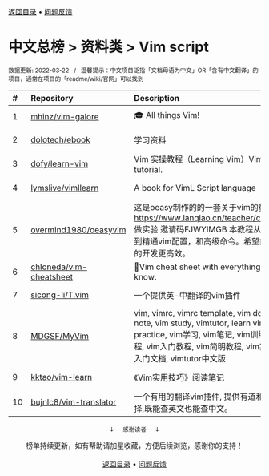 <a href="https://github.com/GrowingGit/GitHub-Chinese-Top-Charts#github中文排行榜">返回目录</a> • <a href="/content/docs/feedback.md">问题反馈</a>

# 中文总榜 > 资料类 > Vim script
<sub>数据更新: 2022-03-22&nbsp;&nbsp;&nbsp;/&nbsp;&nbsp;&nbsp;温馨提示：中文项目泛指「文档母语为中文」OR「含有中文翻译」的项目，通常在项目的「readme/wiki/官网」可以找到</sub>

|#|Repository|Description|Stars|Updated|
|:-|:-|:-|:-|:-|
|1|[mhinz/vim-galore](https://github.com/mhinz/vim-galore)|:mortar_board: All things Vim!|13815|2021-11-17|
|2|[dolotech/ebook](https://github.com/dolotech/ebook)|学习资料|1502|2021-12-02|
|3|[dofy/learn-vim](https://github.com/dofy/learn-vim)|Vim 实操教程（Learning Vim）Vim practical tutorial.|1344|2021-09-30|
|4|[lymslive/vimllearn](https://github.com/lymslive/vimllearn)|A book for VimL Script language|414|2022-03-19|
|5|[overmind1980/oeasyvim](https://github.com/overmind1980/oeasyvim)|这是oeasy制作的的一套关于vim的教程 可以在 https://www.lanqiao.cn/teacher/courses/2840 做实验 邀请码FJWYIMGB 本教程从0基础开始，到精通vim配置，和高级命令。希望能让vim是你的开发更高效。|137|2021-12-10|
|6|[chloneda/vim-cheatsheet](https://github.com/chloneda/vim-cheatsheet)|🍁Vim cheat sheet with everything you want to know.|49|2022-01-01|
|7|[sicong-li/T.vim](https://github.com/sicong-li/T.vim)|一个提供英-中翻译的vim插件|28|2022-02-10|
|8|[MDGSF/MyVim](https://github.com/MDGSF/MyVim)|vim, vimrc, vimrc template, vim document, vim note, vim study, vimtutor, learn vim, vim practice, vim学习, vim笔记, vim训练营, vim教程, vim入门教程, vim简明教程, vim实操教程, vim入门文档, vimtutor中文版|23|2022-03-09|
|9|[kktao/vim-learn](https://github.com/kktao/vim-learn)|《Vim实用技巧》阅读笔记|4|2021-11-06|
|10|[bujnlc8/vim-translator](https://github.com/bujnlc8/vim-translator)|一个有用的翻译vim插件, 提供有道和百度两种选择,既能查英文也能查中文。|2|2021-10-27|

<div align="center">
    <p><sub>↓ -- 感谢读者 -- ↓</sub></p>
    榜单持续更新，如有帮助请加星收藏，方便后续浏览，感谢你的支持！
</div>

<br/>

<div align="center"><a href="https://github.com/GrowingGit/GitHub-Chinese-Top-Charts#github中文排行榜">返回目录</a> • <a href="/content/docs/feedback.md">问题反馈</a></div>
